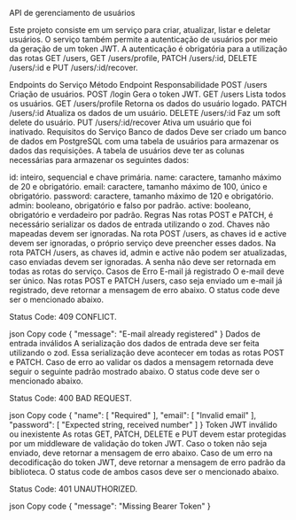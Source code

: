 API de gerenciamento de usuários

Este projeto consiste em um serviço para criar, atualizar, listar e deletar usuários. O serviço também permite a autenticação de usuários por meio da geração de um token JWT. A autenticação é obrigatória para a utilização das rotas GET /users, GET /users/profile, PATCH /users/:id, DELETE /users/:id e PUT /users/:id/recover.

Endpoints do Serviço
Método Endpoint Responsabilidade
POST /users Criação de usuários.
POST /login Gera o token JWT.
GET /users Lista todos os usuários.
GET /users/profile Retorna os dados do usuário logado.
PATCH /users/:id Atualiza os dados de um usuário.
DELETE /users/:id Faz um soft delete do usuário.
PUT /users/:id/recover Ativa um usuário que foi inativado.
Requisitos do Serviço
Banco de dados
Deve ser criado um banco de dados em PostgreSQL com uma tabela de usuários para armazenar os dados das requisições. A tabela de usuários deve ter as colunas necessárias para armazenar os seguintes dados:

id: inteiro, sequencial e chave primária.
name: caractere, tamanho máximo de 20 e obrigatório.
email: caractere, tamanho máximo de 100, único e obrigatório.
password: caractere, tamanho máximo de 120 e obrigatório.
admin: booleano, obrigatório e falso por padrão.
active: booleano, obrigatório e verdadeiro por padrão.
Regras
Nas rotas POST e PATCH, é necessário serializar os dados de entrada utilizando o zod. Chaves não mapeadas devem ser ignoradas.
Na rota POST /users, as chaves id e active devem ser ignoradas, o próprio serviço deve preencher esses dados.
Na rota PATCH /users, as chaves id, admin e active não podem ser atualizadas, caso enviadas devem ser ignoradas.
A senha não deve ser retornada em todas as rotas do serviço.
Casos de Erro
E-mail já registrado
O e-mail deve ser único. Nas rotas POST e PATCH /users, caso seja enviado um e-mail já registrado, deve retornar a mensagem de erro abaixo. O status code deve ser o mencionado abaixo.

Status Code: 409 CONFLICT.

json
Copy code
{
  "message": "E-mail already registered"
}
Dados de entrada inválidos
A serialização dos dados de entrada deve ser feita utilizando o zod. Essa serialização deve acontecer em todas as rotas POST e PATCH. Caso de erro ao validar os dados a mensagem retornada deve seguir o seguinte padrão mostrado abaixo. O status code deve ser o mencionado abaixo.

Status Code: 400 BAD REQUEST.

json
Copy code
{
  "name": [ "Required" ],
  "email": [ "Invalid email" ],
  "password": [ "Expected string, received number" ]
}
Token JWT inválido ou inexistente
As rotas GET, PATCH, DELETE e PUT devem estar protegidas por um middleware de validação do token JWT. Caso o token não seja enviado, deve retornar a mensagem de erro abaixo. Caso de um erro na decodificação do token JWT, deve retornar a mensagem de erro padrão da biblioteca. O status code de ambos casos deve ser o mencionado abaixo.

Status Code: 401 UNAUTHORIZED.

json
Copy code
{
  "message": "Missing Bearer Token"
}
